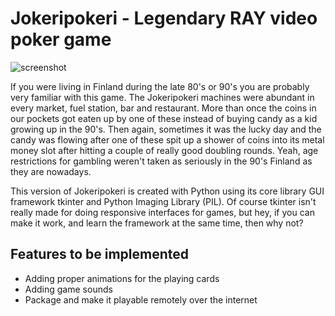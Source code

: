 # Jokeripokeri - Legendary RAY video poker game

![screenshot](https://github.com/j-pietila/video-poker/screenshot.jpg?raw=true)

If you were living in Finland during the late 80's or 90's you are probably very familiar
with this game. The Jokeripokeri machines were abundant in every market, fuel station,
bar and restaurant. More than once the coins in our pockets got eaten up by one of these
instead of buying candy as a kid growing up in the 90's. Then again, sometimes it was the
lucky day and the candy was flowing after one of these spit up a shower of coins into its
metal money slot after hitting a couple of really good doubling rounds. Yeah, age restrictions
for gambling weren't taken as seriously in the 90's Finland as they are nowadays.  

This version of Jokeripokeri is created with Python using its core library GUI framework tkinter
and Python Imaging Library (PIL). Of course tkinter isn't really made for doing responsive interfaces for games,
but hey, if you can make it work, and learn the framework at the same time, then why not?

## Features to be implemented
- Adding proper animations for the playing cards
- Adding game sounds
- Package and make it playable remotely over the internet